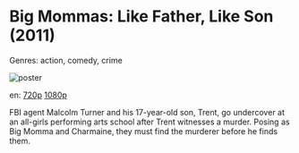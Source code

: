 # Big Mommas: Like Father, Like Son (2011)

Genres: action, comedy, crime

![poster](http://image.tmdb.org/t/p/w500/tm2EddDwAfH79K4WAmSnvpHwoje.jpg)

en:
  [720p](magnet:?xt=urn:btih:EA88CE5B99015C0843B1B1E205136AFF39F68FD4&tr=udp://glotorrents.pw:6969/announce&tr=udp://tracker.opentrackr.org:1337/announce&tr=udp://torrent.gresille.org:80/announce&tr=udp://tracker.openbittorrent.com:80&tr=udp://tracker.coppersurfer.tk:6969&tr=udp://tracker.leechers-paradise.org:6969&tr=udp://p4p.arenabg.ch:1337&tr=udp://tracker.internetwarriors.net:1337)
  [1080p](magnet:?xt=urn:btih:D6CD44532CFD6A49089038F5896B92642732864D&tr=udp://glotorrents.pw:6969/announce&tr=udp://tracker.opentrackr.org:1337/announce&tr=udp://torrent.gresille.org:80/announce&tr=udp://tracker.openbittorrent.com:80&tr=udp://tracker.coppersurfer.tk:6969&tr=udp://tracker.leechers-paradise.org:6969&tr=udp://p4p.arenabg.ch:1337&tr=udp://tracker.internetwarriors.net:1337)
  


FBI agent Malcolm Turner and his 17-year-old son, Trent, go undercover at an all-girls performing arts school after Trent witnesses a murder. Posing as Big Momma and Charmaine, they must find the murderer before he finds them.